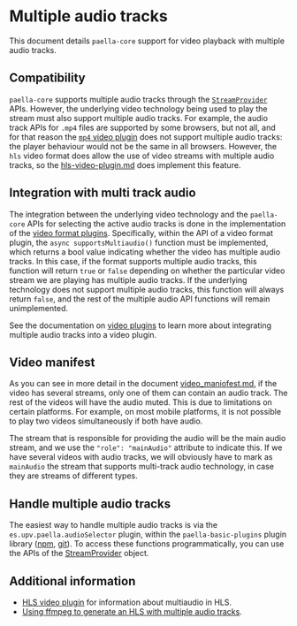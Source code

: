 # Multiple audio tracks

This document details `paella-core` support for video playback with multiple audio tracks.

## Compatibility

`paella-core` supports multiple audio tracks through the [`StreamProvider`](stream_provider.md) APIs. However, the underlying video technology being used to play the stream must also support multiple audio tracks. For example, the audio track APIs for `.mp4` files are supported by some browsers, but not all, and for that reason the [`mp4` video plugin](mp4-video-plugin.md) does not support multiple audio tracks: the player behaviour would not be the same in all browsers. However, the `hls` video format does allow the use of video streams with multiple audio tracks, so the [hls-video-plugin.md](hls-video-plugin.md) does implement this feature.

## Integration with multi track audio

The integration between the underlying video technology and the `paella-core` APIs for selecting the active audio tracks is done in the implementation of the [video format plugins](video_plugin.md). Specifically, within the API of a video format plugin, the `async supportsMultiaudio()` function must be implemented, which returns a bool value indicating whether the video has multiple audio tracks. In this case, if the format supports multiple audio tracks, this function will return `true` or `false` depending on whether the particular video stream we are playing has multiple audio tracks. If the underlying technology does not support multiple audio tracks, this function will always return `false`, and the rest of the multiple audio API functions will remain unimplemented.

See the documentation on [video plugins](video_plugin.md) to learn more about integrating multiple audio tracks into a video plugin.

## Video manifest

As you can see in more detail in the document [video_maniofest.md](video_maniofest.md), if the video has several streams, only one of them can contain an audio track. The rest of the videos will have the audio muted. This is due to limitations on certain platforms. For example, on most mobile platforms, it is not possible to play two videos simultaneously if both have audio.

The stream that is responsible for providing the audio will be the main audio stream, and we use the `"role": "mainAudio"` attribute to indicate this. If we have several videos with audio tracks, we will obviously have to mark as `mainAudio` the stream that supports multi-track audio technology, in case they are streams of different types.

## Handle multiple audio tracks

The easiest way to handle multiple audio tracks is via the `es.upv.paella.audioSelector` plugin, within the `paella-basic-plugins` plugin library ([npm](https://www.npmjs.com/package/paella-basic-plugins), [git](https://github.com/polimediaupv/paella-basic-plugins/)). To access these functions programmatically, you can use the APIs of the [StreamProvider](stream_provider.md) object.

## Additional information

- [HLS video plugin](hls-video-plugin.md) for information about multiaudio in HLS.
- [Using ffmpeg to generate an HLS with multiple audio tracks](ffmpeg-multiple-audio-tracks-hls.md).